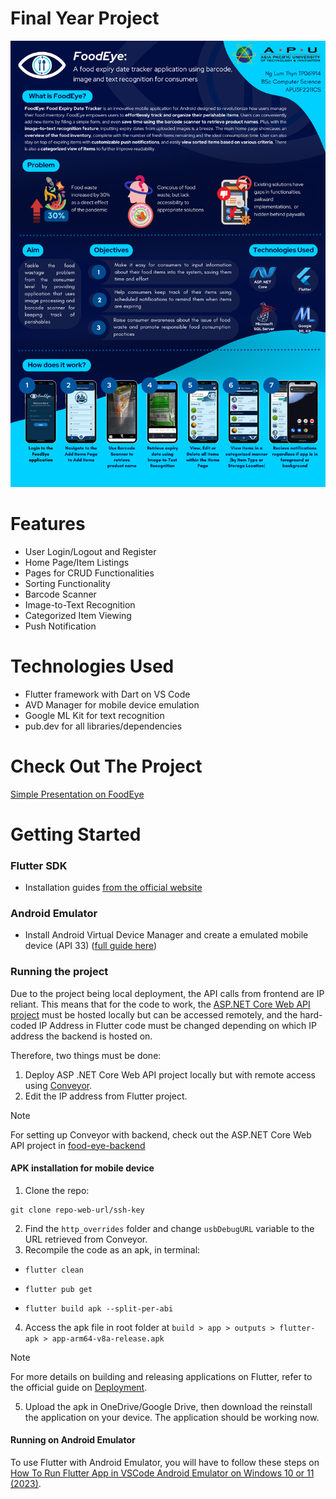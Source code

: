 # Final Year Project
![FoodEye Poster](FoodEye-Poster.png)

# Features
- User Login/Logout and Register
- Home Page/Item Listings
- Pages for CRUD Functionalities
- Sorting Functionality
- Barcode Scanner
- Image-to-Text Recognition
- Categorized Item Viewing
- Push Notification

# Technologies Used
- Flutter framework with Dart on VS Code
- AVD Manager for mobile device emulation
- Google ML Kit for text recognition
- pub.dev for all libraries/dependencies

# Check Out The Project
[Simple Presentation on FoodEye](FoodEye-Slides.pdf)

# Getting Started
### Flutter SDK
- Installation guides [from the official website](https://docs.flutter.dev/get-started/install)
### Android Emulator
- Install Android Virtual Device Manager and create a emulated mobile device (API 33) ([full guide here](https://developer.android.com/studio/run/managing-avds))
### Running the project
Due to the project being local deployment, the API calls from frontend are IP reliant. This means that for the code to work, the [ASP.NET Core Web API project](https://github.com/BlueSky0322/food-eye-backend) must be hosted locally but can be accessed remotely, and the hard-coded IP Address in Flutter code must be changed depending on which IP address the backend is hosted on. 

Therefore, two things must be done: 
1. Deploy ASP .NET Core Web API project locally but with remote access using [Conveyor](https://marketplace.visualstudio.com/items?itemName=vs-publisher-1448185.ConveyorbyKeyoti2022).
2. Edit the IP address from Flutter project.
>[!NOTE]
>For setting up Conveyor with backend, check out the ASP.NET Core Web API project in [food-eye-backend](https://github.com/BlueSky0322/food-eye-backend)

#### APK installation for mobile device
1. Clone the repo:
```
git clone repo-web-url/ssh-key
```
2. Find the `http_overrides` folder and change `usbDebugURL` variable to the URL retrieved from Conveyor.
3. Recompile the code as an apk, in terminal:
  - ```
    flutter clean
    ```
  - ```
    flutter pub get
    ```
  - ```
    flutter build apk --split-per-abi
    ```
4. Access the apk file in root folder at `build > app > outputs > flutter-apk > app-arm64-v8a-release.apk`
> [!NOTE]
> For more details on building and releasing applications on Flutter, refer to the official guide on [Deployment](https://docs.flutter.dev/deployment).
5. Upload the apk in OneDrive/Google Drive, then download the reinstall the application on your device. The application should be working now.

#### Running on Android Emulator
To use Flutter with Android Emulator, you will have to follow these steps on [How To Run Flutter App in VSCode Android Emulator on Windows 10 or 11 (2023)](https://www.youtube.com/watch?v=EhGW4UYpKSE&ab_channel=GhostTogether). 

